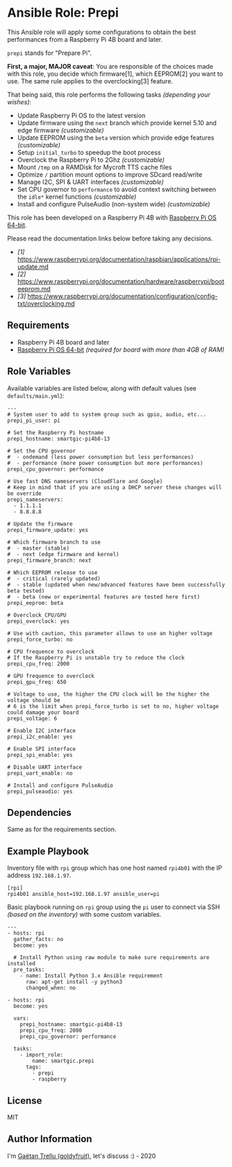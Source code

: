 # Ansible Role: Prepi

This Ansible role will apply some configurations to obtain the best performances from a Raspberry Pi 4B board and later.

`prepi` stands for "Prepare Pi".

**First, a major, MAJOR caveat**: You are responsible of the choices made with this role, you decide which firmware[1], which EEPROM[2] you want to use. The same rule applies to the overclocking[3] feature.

That being said, this role performs the following tasks _(depending your wishes)_:

- Update Raspberry Pi OS to the latest version
- Update firmware using the `next` branch which provide kernel 5.10 and edge firmware _(customizable)_
- Update EEPROM using the `beta` version which provide edge features _(customizable)_
- Setup `initial_turbo` to speedup the boot process
- Overclock the Raspberry Pi to 2Ghz _(customizable)_
- Mount `/tmp` on a RAMDisk for Mycroft TTS cache files
- Optimize `/` partition mount options to improve SDcard read/write
- Manage I2C, SPI & UART interfaces _(customizable)_
- Set CPU governor to `performance` to avoid context switching between the `idle*` kernel functions _(customizable)_
- Install and configure PulseAudio (non-system wide) _(customizable)_

This role has been developed on a Raspberry Pi 4B with [Raspberry Pi OS 64-bit](https://downloads.raspberrypi.org/raspios_arm64/images).

Please read the documentation links below before taking any decisions.

- _[1]_ https://www.raspberrypi.org/documentation/raspbian/applications/rpi-update.md
- _[2]_ https://www.raspberrypi.org/documentation/hardware/raspberrypi/booteeprom.md
- _[3]_ https://www.raspberrypi.org/documentation/configuration/config-txt/overclocking.md

## Requirements

- Raspberry Pi 4B board and later
- [Raspberry Pi OS 64-bit](https://downloads.raspberrypi.org/raspios_arm64/images) _(required for board with more than 4GB of RAM)_

## Role Variables

Available variables are listed below, along with default values (see `defaults/main.yml`):

```
---
# System user to add to system group such as gpio, audio, etc...
prepi_pi_user: pi

# Set the Raspberry Pi hostname
prepi_hostname: smartgic-pi4b8-13

# Set the CPU governor
#  - ondemand (less power consumption but less performances)
#  - performance (more power consumption but more performances)
prepi_cpu_governor: performance

# Use fast DNS nameservers (CloudFlare and Google)
# Keep in mind that if you are using a DHCP server these changes will be override
prepi_nameservers:
  - 1.1.1.1
  - 8.8.8.8

# Update the firmware
prepi_firmware_update: yes

# Which firmware branch to use
#  - master (stable)
#  - next (edge firmware and kernel)
prepi_firmware_branch: next

# Which EEPROM release to use
#  - critical (rarely updated)
#  - stable (updated when new/advanced features have been successfully beta tested)
#  - beta (new or experimental features are tested here first)
prepi_eeprom: beta

# Overclock CPU/GPU
prepi_overclock: yes

# Use with caution, this parameter allows to use an higher voltage
prepi_force_turbo: no

# CPU frequence to overclock
# If the Raspberry Pi is unstable try to reduce the clock
prepi_cpu_freq: 2000

# GPU frequence to overclock
prepi_gpu_freq: 650

# Voltage to use, the higher the CPU clock will be the higher the voltage should be
# 6 is the limit when prepi_force_turbo is set to no, higher voltage could damage your board
prepi_voltage: 6

# Enable I2C interface
prepi_i2c_enable: yes

# Enable SPI interface
prepi_spi_enable: yes

# Disable UART interface
prepi_uart_enable: no

# Install and configure PulseAudio
prepi_pulseaudio: yes
```

## Dependencies

Same as for the requirements section.

## Example Playbook

Inventory file with `rpi` group which has one host named `rpi4b01` with the IP address `192.168.1.97`.

```
[rpi]
rpi4b01 ansible_host=192.168.1.97 ansible_user=pi
```

Basic playbook running on `rpi` group using the `pi` user to connect via SSH _(based on the inventory)_ with some custom variables.

```
---
- hosts: rpi
  gather_facts: no
  become: yes

  # Install Python using raw module to make sure requirements are installed
  pre_tasks:
    - name: Install Python 3.x Ansible requirement
      raw: apt-get install -y python3
      changed_when: no

- hosts: rpi
  become: yes

  vars:
    prepi_hostname: smartgic-pi4b8-13
    prepi_cpu_freq: 2000
    prepi_cpu_governor: performance

  tasks:
    - import_role:
        name: smartgic.prepi
      tags:
        - prepi
        - raspberry
```

## License

MIT

## Author Information

I'm [Gaëtan Trellu (goldyfruit)](https://smartgic.io/), let's discuss :) - 2020
